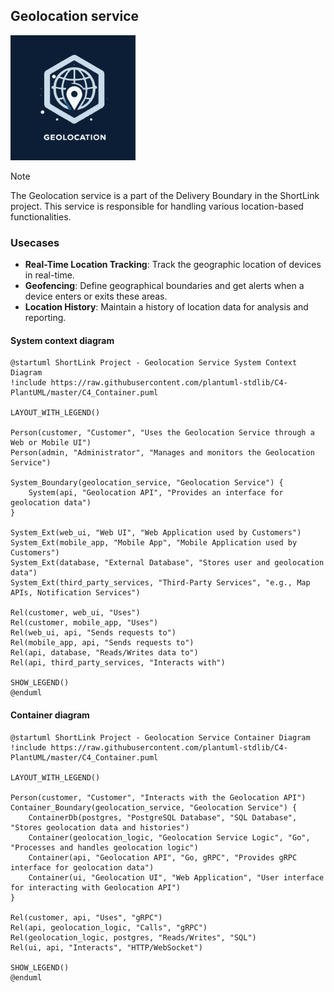 ## Geolocation service

<img width='200' height='200' src="./docs/public/logo.svg">

> [!NOTE]
> The Geolocation service is a part of the Delivery Boundary in the ShortLink project.
> This service is responsible for handling various location-based functionalities.

### Usecases

- **Real-Time Location Tracking**: Track the geographic location of devices in real-time.
- **Geofencing**: Define geographical boundaries and get alerts when a device enters or exits these areas.
- **Location History**: Maintain a history of location data for analysis and reporting.

#### System context diagram

```plantuml
@startuml ShortLink Project - Geolocation Service System Context Diagram
!include https://raw.githubusercontent.com/plantuml-stdlib/C4-PlantUML/master/C4_Container.puml

LAYOUT_WITH_LEGEND()

Person(customer, "Customer", "Uses the Geolocation Service through a Web or Mobile UI")
Person(admin, "Administrator", "Manages and monitors the Geolocation Service")

System_Boundary(geolocation_service, "Geolocation Service") {
    System(api, "Geolocation API", "Provides an interface for geolocation data")
}

System_Ext(web_ui, "Web UI", "Web Application used by Customers")
System_Ext(mobile_app, "Mobile App", "Mobile Application used by Customers")
System_Ext(database, "External Database", "Stores user and geolocation data")
System_Ext(third_party_services, "Third-Party Services", "e.g., Map APIs, Notification Services")

Rel(customer, web_ui, "Uses")
Rel(customer, mobile_app, "Uses")
Rel(web_ui, api, "Sends requests to")
Rel(mobile_app, api, "Sends requests to")
Rel(api, database, "Reads/Writes data to")
Rel(api, third_party_services, "Interacts with")

SHOW_LEGEND()
@enduml
```

#### Container diagram

```plantuml
@startuml ShortLink Project - Geolocation Service Container Diagram
!include https://raw.githubusercontent.com/plantuml-stdlib/C4-PlantUML/master/C4_Container.puml

LAYOUT_WITH_LEGEND()

Person(customer, "Customer", "Interacts with the Geolocation API")
Container_Boundary(geolocation_service, "Geolocation Service") {
    ContainerDb(postgres, "PostgreSQL Database", "SQL Database", "Stores geolocation data and histories")
    Container(geolocation_logic, "Geolocation Service Logic", "Go", "Processes and handles geolocation logic")
    Container(api, "Geolocation API", "Go, gRPC", "Provides gRPC interface for geolocation data")
    Container(ui, "Geolocation UI", "Web Application", "User interface for interacting with Geolocation API")
}

Rel(customer, api, "Uses", "gRPC")
Rel(api, geolocation_logic, "Calls", "gRPC")
Rel(geolocation_logic, postgres, "Reads/Writes", "SQL")
Rel(ui, api, "Interacts", "HTTP/WebSocket")

SHOW_LEGEND()
@enduml
```
